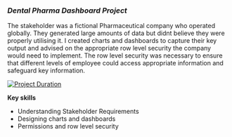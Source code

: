 ### *Dental Pharma Dashboard Project* 

The stakeholder was a fictional Pharmaceutical company who operated globally. They generated large amounts of data but didnt believe they were properly utilising it.
I created charts and dashboards to capture their key output and advised on the appropriate row level security the company would need to implement.
The row level security was necessary to ensure that different levels of employee could access appropriate information and safeguard key information.

<div class='tableauPlaceholder' id='viz1707766173340' style='position: relative'><noscript><a href='#'><img alt='Project Duration ' src='https:&#47;&#47;public.tableau.com&#47;static&#47;images&#47;VM&#47;VMDentalPharmaDashboards&#47;ProjectDuration&#47;1_rss.png' style='border: none' /></a></noscript><object class='tableauViz'  style='display:none;'><param name='host_url' value='https%3A%2F%2Fpublic.tableau.com%2F' /> <param name='embed_code_version' value='3' /> <param name='site_root' value='' /><param name='name' value='VMDentalPharmaDashboards&#47;ProjectDuration' /><param name='tabs' value='no' /><param name='toolbar' value='yes' /><param name='static_image' value='https:&#47;&#47;public.tableau.com&#47;static&#47;images&#47;VM&#47;VMDentalPharmaDashboards&#47;ProjectDuration&#47;1.png' /> <param name='animate_transition' value='yes' /><param name='display_static_image' value='yes' /><param name='display_spinner' value='yes' /><param name='display_overlay' value='yes' /><param name='display_count' value='yes' /><param name='language' value='en-GB' /></object></div>                <script type='text/javascript'>                    var divElement = document.getElementById('viz1707766173340');                    var vizElement = divElement.getElementsByTagName('object')[0];                    vizElement.style.width='100%';vizElement.style.height=(divElement.offsetWidth*0.75)+'px';                    var scriptElement = document.createElement('script');                    scriptElement.src = 'https://public.tableau.com/javascripts/api/viz_v1.js';                    vizElement.parentNode.insertBefore(scriptElement, vizElement);                </script>

**Key skills**
+ Understanding Stakeholder Requirements
+ Designing charts and dashboards
+ Permissions and row level security
